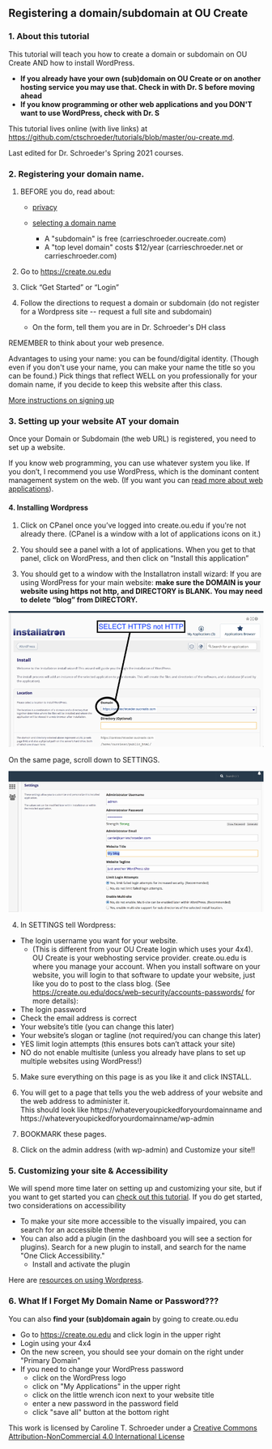 ## Registering a domain/subdomain at OU Create ##

### 1. About this tutorial ###

This tutorial will teach you how to create a domain or subdomain on OU Create AND how to install WordPress. 
- **If you already have your own (sub)domain on OU Create or on another hosting service you may use that. Check in with Dr. S before moving ahead**
- **If you know programming or other web applications and you DON'T want to use WordPress, check with Dr. S**

This tutorial lives online (with live links) at https://github.com/ctschroeder/tutorials/blob/master/ou-create.md.

Last edited for Dr. Schroeder's Spring 2021 courses.

### 2. Registering your domain name. ###

1. BEFORE you do, read about:

   - [privacy](https://create.ou.edu/docs/web-security/privacy-and-create-ou/)

   - [selecting a domain name](https://create.ou.edu/docs/getting-started/choosing-a-domain-name/)

      - A "subdomain" is free (carrieschroeder.oucreate.com)
      - A "top level domain" costs $12/year (carrieschroeder.net or carrieschroeder.com)

2. Go to https://create.ou.edu

3. Click “Get Started” or “Login” 

4. Follow the directions to request a domain or subdomain (do not register for a Wordpress site -- request a full site and subdomain)

   - On the form, tell them you are in Dr. Schroeder's DH class 

REMEMBER to think about your web presence.  

Advantages to using your name: you can be found/digital identity.  (Though even if you don't use your name, you can make your name the title so you can be found.)
Pick things that reflect WELL on you professionally for your domain name, if you decide to keep this website after this class.

[More instructions on signing up](https://create.ou.edu/docs/getting-started/signing-up/)

### 3. Setting up your website AT your domain ###

Once your Domain or Subdomain (the web URL) is registered, you need to set up a website.  

If you know web programming, you can use whatever system you like.  If you don’t, I recommend you use WordPress, which is the dominant content management system on the web.  (If you want you can [read more about web applications](https://create.ou.edu/docs/web-apps/what-exactly-is-a-web-application/)). 

#### 4. Installing Wordpress ####

1.	Click on CPanel once you’ve logged into create.ou.edu if you're not already there. (CPanel is a window with a lot of applications icons on it.)

2.	You should see a panel with a lot of applications.  When you get to that panel, click on WordPress, and then click on “Install this application” 

3.	You should get to a window with the Installatron install wizard:
If you are using WordPress for your main website:  **make sure the DOMAIN is your website using https not http, and DIRECTORY is BLANK. You may need to delete “blog” from DIRECTORY.**
 
![Installatron](https://github.com/ctschroeder/tutorials/blob/master/images/installatron.png)
 
On the same page, scroll down to SETTINGS.   

![Installatron Settings](https://github.com/ctschroeder/tutorials/blob/master/images/installatron-settings.png)

4. In SETTINGS tell Wordpress:
  - The login username you want for your website.  
      - (This is different from your OU Create login which uses your 4x4).  OU Create is your webhosting service provider.  create.ou.edu is where you manage your account.  When you install software on your website, you will login to that software to update your website, just like you do to post to the class blog. (See https://create.ou.edu/docs/web-security/accounts-passwords/ for more details):
  - The login password
  - Check the email address is correct
  - Your website’s title (you can change this later)
  - Your website’s slogan or tagline  (not required/you can change this later)
  - YES limit login attempts (this ensures bots can’t attack your site)
  - NO do not enable multisite (unless you already have plans to set up multiple websites using WordPress!)

5. Make sure everything on this page is as you like it and click INSTALL.

6. You will get to a page that tells you the web address of your website and the web address to administer it.  
This should look like https://whateveryoupickedforyourdomainname and https://whateveryoupickedforyourdomainname/wp-admin 

7. BOOKMARK these pages. 

8. Click on the admin address (with wp-admin) and Customize your site!!  

### 5. Customizing your site & Accessibility

We will spend more time later on setting up and customizing your site, but if you want to get started you can [check out this tutorial](https://github.com/ctschroeder/tutorials/blob/master/basic-wp-setup.md). If you do get started, two considerations on accessibility
   - To make your site more accessible to the visually impaired, you can search for an accessible theme 
   - You can also add a plugin (in the dashboard you will see a section for plugins). Search for a new plugin to install, and search for the name "One Click Accessibility." 
      - Install and activate the plugin

Here are [resources on using Wordpress](https://github.com/ctschroeder/tutorials/blob/master/wp-roundup.md).

### 6. What If I Forget My Domain Name or Password??? ###

You can also **find your (sub)domain again** by going to create.ou.edu

   - Go to https://create.ou.edu and click login in the upper right
   - Login using your 4x4
   - On the new screen, you should see your domain on the right under "Primary Domain"
   - If you need to change your WordPress password
     - click on the WordPress logo
     - click on "My Applications" in the upper right
     - click on the little wrench icon next to your website title
     - enter a new password in the password field
     - click "save all" button at the bottom right


This work is licensed by Caroline T. Schroeder under a [Creative Commons Attribution-NonCommercial 4.0 International License](https://creativecommons.org/licenses/by-nc/4.0/)
